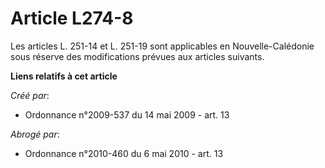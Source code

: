 # Article L274-8

Les articles L. 251-14 et L. 251-19 sont applicables en Nouvelle-Calédonie sous réserve des modifications prévues aux
articles suivants.

**Liens relatifs à cet article**

_Créé par_:

  - Ordonnance n°2009-537 du 14 mai 2009 - art. 13

_Abrogé par_:

  - Ordonnance n°2010-460 du 6 mai 2010 - art. 13
